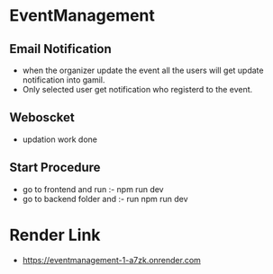 # EventManagement

## Email Notification
- when the organizer update the event all the users will get update notification into gamil.
- Only selected user get notification who registerd to the event.

## Weboscket
- updation work done

## Start Procedure
- go to frontend and run :- npm run dev
- go to backend folder and :- run npm run dev

# Render Link
- https://eventmanagement-1-a7zk.onrender.com
